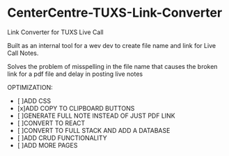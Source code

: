 # CenterCentre-TUXS-Link-Converter

Link Converter for TUXS Live Call

Built as an internal tool for a wev dev to create file name and link for
Live Call Notes.

Solves the problem of misspelling in the file name that causes the broken link for a pdf file and delay in posting live notes

OPTIMIZATION:
- [ ]ADD CSS
- [x]ADD COPY TO CLIPBOARD BUTTONS
- [ ]GENERATE FULL NOTE INSTEAD OF JUST PDF LINK
- [ ]CONVERT TO REACT
- [ ]CONVERT TO FULL STACK AND ADD A DATABASE 
- [ ]ADD CRUD FUNCTIONALITY
- [ ]ADD MORE PAGES

